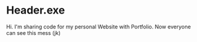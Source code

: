 # Header.exe
Hi. I'm sharing code for my personal Website with Portfolio. Now everyone can see this mess (jk)
